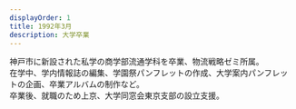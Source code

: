 ```yaml
---
displayOrder: 1
title: 1992年3月
description: 大学卒業
---
```


神戸市に新設された私学の商学部流通学科を卒業、物流戦略ゼミ所属。  
在学中、学内情報誌の編集、学園祭パンフレットの作成、大学案内パンフレットの企画、卒業アルバムの制作など。  
卒業後、就職のため上京、大学同窓会東京支部の設立支援。
